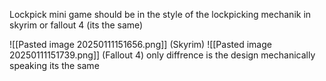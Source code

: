 Lockpick mini game should be in the style of the lockpicking mechanik in skyrim or fallout 4 (its the same)

![[Pasted image 20250111151656.png]] (Skyrim)
![[Pasted image 20250111151739.png]]
(Fallout 4)
only diffrence is the design mechanically speaking its the same 